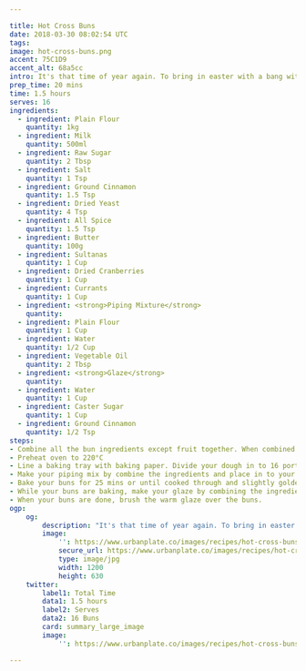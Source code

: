 ```yaml
---

title: Hot Cross Buns
date: 2018-03-30 08:02:54 UTC
tags:
image: hot-cross-buns.png
accent: 75C1D9
accent_alt: 68a5cc
intro: It's that time of year again. To bring in easter with a bang with classic hot cross buns.
prep_time: 20 mins
time: 1.5 hours
serves: 16
ingredients:
  - ingredient: Plain Flour
    quantity: 1kg
  - ingredient: Milk
    quantity: 500ml
  - ingredient: Raw Sugar
    quantity: 2 Tbsp
  - ingredient: Salt
    quantity: 1 Tsp
  - ingredient: Ground Cinnamon
    quantity: 1.5 Tsp
  - ingredient: Dried Yeast
    quantity: 4 Tsp
  - ingredient: All Spice
    quantity: 1.5 Tsp
  - ingredient: Butter
    quantity: 100g
  - ingredient: Sultanas
    quantity: 1 Cup
  - ingredient: Dried Cranberries
    quantity: 1 Cup
  - ingredient: Currants
    quantity: 1 Cup
  - ingredient: <strong>Piping Mixture</strong>
    quantity: 
  - ingredient: Plain Flour
    quantity: 1 Cup
  - ingredient: Water
    quantity: 1/2 Cup
  - ingredient: Vegetable Oil
    quantity: 2 Tbsp
  - ingredient: <strong>Glaze</strong>
    quantity: 
  - ingredient: Water
    quantity: 1 Cup
  - ingredient: Caster Sugar
    quantity: 1 Cup
  - ingredient: Ground Cinnamon
    quantity: 1/2 Tsp
steps:
- Combine all the bun ingredients except fruit together. When combined in to a dough, add the fruit and incorporate. Leave for 30 mins to an hour for dough to rise.
- Preheat oven to 220°C
- Line a baking tray with baking paper. Divide your dough in to 16 portions (about the size of a fist) and mould in to balls. Place each ball 1cm each other in a grid pattern.
- Make your piping mix by combine the ingredients and place in to your piping bag. Pipe lines over the buns to create your crosses.
- Bake your buns for 25 mins or until cooked through and slightly golden.
- While your buns are baking, make your glaze by combining the ingredients in a saucepan over medium-high heat and cook for about 10 mins or until it's a thick (but still slightly watery) glaze.
- When your buns are done, brush the warm glaze over the buns.
ogp:
    og:
        description: "It's that time of year again. To bring in easter with a bang with classic hot cross buns."
        image:
            '': https://www.urbanplate.co/images/recipes/hot-cross-buns-share.jpg
            secure_url: https://www.urbanplate.co/images/recipes/hot-cross-buns-share.jpg
            type: image/jpg
            width: 1200
            height: 630
    twitter:
        label1: Total Time
        data1: 1.5 hours
        label2: Serves
        data2: 16 Buns
        card: summary_large_image
        image:
            '': https://www.urbanplate.co/images/recipes/hot-cross-buns-share.jpg

---
```

